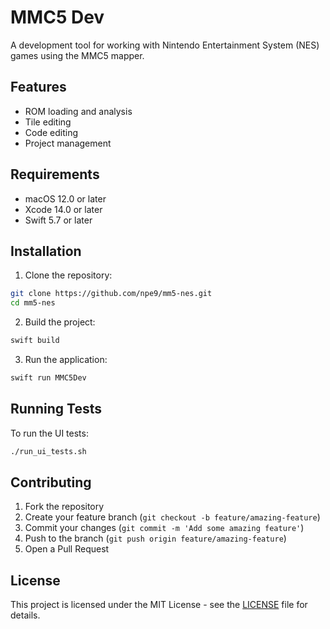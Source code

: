 # MMC5 Dev

A development tool for working with Nintendo Entertainment System (NES) games using the MMC5 mapper.

## Features

- ROM loading and analysis
- Tile editing
- Code editing
- Project management

## Requirements

- macOS 12.0 or later
- Xcode 14.0 or later
- Swift 5.7 or later

## Installation

1. Clone the repository:
```bash
git clone https://github.com/npe9/mm5-nes.git
cd mm5-nes
```

2. Build the project:
```bash
swift build
```

3. Run the application:
```bash
swift run MMC5Dev
```

## Running Tests

To run the UI tests:

```bash
./run_ui_tests.sh
```

## Contributing

1. Fork the repository
2. Create your feature branch (`git checkout -b feature/amazing-feature`)
3. Commit your changes (`git commit -m 'Add some amazing feature'`)
4. Push to the branch (`git push origin feature/amazing-feature`)
5. Open a Pull Request

## License

This project is licensed under the MIT License - see the [LICENSE](LICENSE) file for details. 